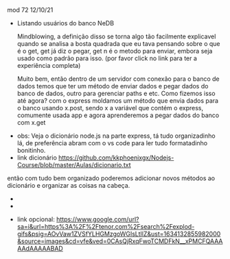 mod 72                                            12/10/21

- Listando usuários do banco NeDB

   Mindblowing, a definição disso se torna algo tão
facilmente explicavel quando se analisa a bosta quadrada
que eu tava pensando sobre o que é o get, get já diz o
pegar, get n é o metodo para enviar, embora seja usado 
como padrão para isso. 
(por favor click no link para ter a experiência completa)

   Muito bem, então dentro de um servidor com conexão para
o banco de dados temos que ter um método de enviar dados
e pegar dados do banco de dados, outro para gerenciar 
paths e etc.
   Como fizemos isso até agora? com o express moldamos
um método que envia dados para o banco usando x.post, sendo 
x a variável que contém o express, comumente usada app
e agora aprenderemos a pegar dados do banco com x.get

* obs: 
   Veja o dicionário node.js na parte express, tá tudo 
organizadinho lá, de preferência abram com o vs code 
para ler tudo formatadinho bonitinho.
* link dicionário
    https://github.com/kkphoenixgx/Nodejs-Course/blob/master/Aulas/dicionario.txt

então com tudo bem organizado poderemos adicionar novos 
métodos ao dicionário e organizar as coisas na cabeça. 

*
*

* link opcional:
    https://www.google.com/url?sa=i&url=https%3A%2F%2Ftenor.com%2Fsearch%2Fexplod-gifs&psig=AOvVaw1ZVSfYLHGMzgoWGIsLtIlZ&ust=1634132855982000&source=images&cd=vfe&ved=0CAsQjRxqFwoTCMDFkN__xPMCFQAAAAAdAAAAABAD
